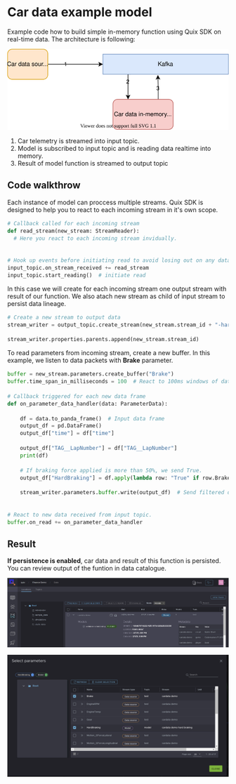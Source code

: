 # Car data example model
Example code how to build simple in-memory function using Quix SDK on real-time data. The architecture is following:
 
[![](car-demo-model.svg)](car-demo-model.svg "Architecture") 

1) Car telemetry is streamed into input topic.
2) Model is subscribed to input topic and is reading data realtime into memory.
3) Result of model function is streamed to output topic

## Code walkthrow 

Each instance of model can proccess multiple streams. Quix SDK is designed to help you to react to each incoming stream in it's own scope. 
```python
# Callback called for each incoming stream
def read_stream(new_stream: StreamReader):
  # Here you react to each incoming stream invidually.


# Hook up events before initiating read to avoid losing out on any data
input_topic.on_stream_received += read_stream
input_topic.start_reading()  # initiate read
```

In this case we will create for each incoming stream one output stream with result of our function. We also atach new stream as child of input stream to persist data lineage. 

```python
# Create a new stream to output data
stream_writer = output_topic.create_stream(new_stream.stream_id + "-hard-braking")
    
stream_writer.properties.parents.append(new_stream.stream_id)
```

To read parameters from incoming stream, create a new buffer. In this example, we listen to data packets with **Brake** parameter.
```python
buffer = new_stream.parameters.create_buffer("Brake")
buffer.time_span_in_milliseconds = 100  # React to 100ms windows of data.

# Callback triggered for each new data frame
def on_parameter_data_handler(data: ParameterData):

    df = data.to_panda_frame()  # Input data frame
    output_df = pd.DataFrame()
    output_df["time"] = df["time"]

    output_df["TAG__LapNumber"] = df["TAG__LapNumber"]
    print(df)

    # If braking force applied is more than 50%, we send True.  
    output_df["HardBraking"] = df.apply(lambda row: "True" if row.Brake > 0.5 else "False", axis=1)  

    stream_writer.parameters.buffer.write(output_df)  # Send filtered data to output topic


# React to new data received from input topic.
buffer.on_read += on_parameter_data_handler
```

## Result
**If persistence is enabled**, car data and result of this function is persisted. You can review output of the funtion in data catalogue.

[![](model-catalogue.png)](model-catalogue.png "Model in data catalogue")


[![](model-parameters.png)](model-parameters.png "Model parameters in parameter browser")
